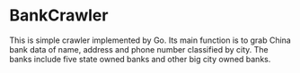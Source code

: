 # BankCrawler
This is simple crawler implemented by Go.
Its main function is to grab China bank data of name, address and phone number classified by city.
The banks include five state owned banks and other big city owned banks.

